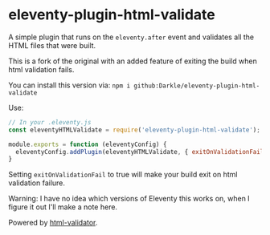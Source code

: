 # eleventy-plugin-html-validate

A simple plugin that runs on the `eleventy.after` event and validates all the HTML files that were built.

This is a fork of the original with an added feature of exiting the build when html validation fails.

You can install this version via: `npm i github:Darkle/eleventy-plugin-html-validate`

Use:

```js
// In your .eleventy.js
const eleventyHTMLValidate = require('eleventy-plugin-html-validate');

module.exports = function (eleventyConfig) {
  eleventyConfig.addPlugin(eleventyHTMLValidate, { exitOnValidationFail: true });
}
```

Setting `exitOnValidationFail` to true will make your build exit on html validation failure.

Warning: I have no idea which versions of Eleventy this works on, when I figure it out I'll make a note here.

Powered by [html-validator](https://www.npmjs.com/package/html-validator).
